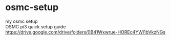 # osmc-setup  
my osmc setup  
OSMC pi3 quick setup guide  
https://drive.google.com/drive/folders/0B41Wxwrue-HOREc4YWl1bVkzNGs  
